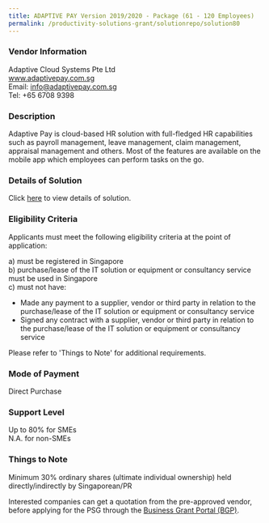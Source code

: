 ```yaml
---
title: ADAPTIVE PAY Version 2019/2020 - Package (61 - 120 Employees)
permalink: /productivity-solutions-grant/solutionrepo/solution80
---
```


### Vendor Information
Adaptive Cloud Systems Pte Ltd<br>www.adaptivepay.com.sg<br>Email: info@adaptivepay.com.sg<br>Tel: +65 6708 9398

### Description

Adaptive Pay is cloud-based HR solution with full-fledged HR capabilities such as payroll management, leave management, claim management, appraisal management and others. Most of the features are available on the mobile app which employees can perform tasks on the go. 

### Details of Solution

Click <a href='https://www.gobusiness.gov.sg/images/psg/DesensitisedAdaptiveCloudAnnex3CRwef11March2021_Part_4.pdf' target='_blank'>here</a> to view details of solution.

### Eligibility Criteria

Applicants must meet the following eligibility criteria at the point of application:

a) must be registered in Singapore <br>
b) purchase/lease of the IT solution or equipment or consultancy service must be used in Singapore <br>
c) must not have:
- Made any payment to a supplier, vendor or third party in relation to the purchase/lease of the IT solution or equipment or consultancy service
- Signed any contract with a supplier, vendor or third party in relation to the purchase/lease of the IT solution or equipment or consultancy service

Please refer to 'Things to Note' for additional requirements.

### Mode of Payment
Direct Purchase

### Support Level
Up to 80% for SMEs <br>
N.A. for non-SMEs

### Things to Note
Minimum 30% ordinary shares (ultimate individual ownership) held directly/indirectly by Singaporean/PR

Interested companies can get a quotation from the pre-approved vendor, before applying for the PSG through the <a target='_blank' href='https://www.businessgrants.gov.sg/'>Business Grant Portal (BGP)</a>.
